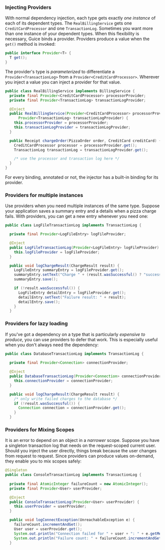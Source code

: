 ### Injecting Providers
With normal dependency injection, each type gets exactly *one instance* of each of its dependent types. The `RealBillingService` gets one `CreditCardProcessor` and one `TransactionLog`. Sometimes you want more than one instance of your dependent types.  When this flexibility is necessary, Guice binds a provider. Providers produce a value when the `get()` method is invoked:
```java
public interface Provider<T> {
  T get();
}
```
The provider's type is _parameterized_ to differentiate a `Provider<TransactionLog>` from a `Provider<CreditCardProcessor>`. Wherever you inject a value you can inject a provider for that value.
```java
public class RealBillingService implements BillingService {
  private final Provider<CreditCardProcessor> processorProvider;
  private final Provider<TransactionLog> transactionLogProvider;

  @Inject
  public RealBillingService(Provider<CreditCardProcessor> processorProvider,
      Provider<TransactionLog> transactionLogProvider) {
    this.processorProvider = processorProvider;
    this.transactionLogProvider = transactionLogProvider;
  }

  public Receipt chargeOrder(PizzaOrder order, CreditCard creditCard) {
    CreditCardProcessor processor = processorProvider.get();
    TransactionLog transactionLog = transactionLogProvider.get();

    /* use the processor and transaction log here */
  }
}
```
For every binding, annotated or not, the injector has a built-in binding for its provider.


### Providers for multiple instances
Use providers when you need multiple instances of the same type. Suppose your application saves a summary entry and a details when a pizza charge fails. With providers, you can get a new entry whenever you need one:
```java
public class LogFileTransactionLog implements TransactionLog {

  private final Provider<LogFileEntry> logFileProvider;

  @Inject
  public LogFileTransactionLog(Provider<LogFileEntry> logFileProvider) {
    this.logFileProvider = logFileProvider;
  }

  public void logChargeResult(ChargeResult result) {
    LogFileEntry summaryEntry = logFileProvider.get();
    summaryEntry.setText("Charge " + (result.wasSuccessful() ? "success" : "failure"));
    summaryEntry.save();

    if (!result.wasSuccessful()) {
      LogFileEntry detailEntry = logFileProvider.get();
      detailEntry.setText("Failure result: " + result);
      detailEntry.save();
    }
  }
```


### Providers for lazy loading
If you've got a dependency on a type that is particularly *expensive to produce*, you can use providers to defer that work. This is especially useful when you don't always need the dependency:
```java
public class DatabaseTransactionLog implements TransactionLog {
  
  private final Provider<Connection> connectionProvider;

  @Inject
  public DatabaseTransactionLog(Provider<Connection> connectionProvider) {
    this.connectionProvider = connectionProvider;
  }

  public void logChargeResult(ChargeResult result) {
    /* only write failed charges to the database */
    if (!result.wasSuccessful()) {
      Connection connection = connectionProvider.get();
    }
  }
```

### Providers for Mixing Scopes
It is an error to depend on an object in a _narrower_ scope. Suppose you have a singleton transaction log that needs on the request-scoped current user. Should you inject the user directly, things break because the user changes from request to request. Since providers can produce values on-demand, they enable you to mix scopes safely:
```java
@Singleton
public class ConsoleTransactionLog implements TransactionLog {
  
  private final AtomicInteger failureCount = new AtomicInteger();
  private final Provider<User> userProvider;

  @Inject
  public ConsoleTransactionLog(Provider<User> userProvider) {
    this.userProvider = userProvider;
  }

  public void logConnectException(UnreachableException e) {
    failureCount.incrementAndGet();
    User user = userProvider.get();
    System.out.println("Connection failed for " + user + ": " + e.getMessage());
    System.out.println("Failure count: " + failureCount.incrementAndGet());
  }
```